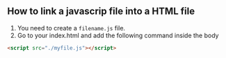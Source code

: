 ## How to link a javascrip file into a HTML file

1. You need to create a `filename.js` file.
2. Go to your index.html and add the following command inside the body

 ```html
 <script src="./myfile.js"></script>
 ```
